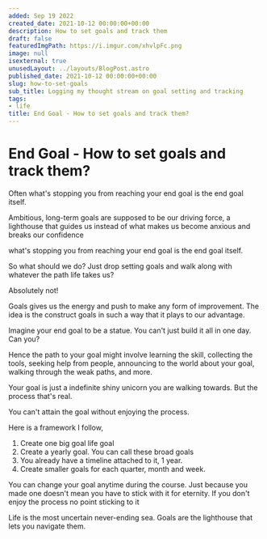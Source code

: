 ```yaml
---
added: Sep 19 2022
created_date: 2021-10-12 00:00:00+00:00
description: How to set goals and track them
draft: false
featuredImgPath: https://i.imgur.com/xhvlpFc.png
image: null
isexternal: true
unusedLayout: ../layouts/BlogPost.astro
published_date: 2021-10-12 00:00:00+00:00
slug: how-to-set-goals
sub_title: Logging my thought stream on goal setting and tracking
tags:
- life
title: End Goal - How to set goals and track them?
---
```


# End Goal - How to set goals and track them?

Often what's stopping you from reaching your end goal is the end goal itself.

Ambitious, long-term goals are supposed to be our driving force, a lighthouse that guides us instead of what makes us become anxious and breaks our confidence

what's stopping you from reaching your end goal is the end goal itself.

So what should we do? Just drop setting goals and walk along with whatever the path life takes us?

Absolutely not!

Goals gives us the energy and push to make any form of improvement. The idea is the construct goals in such a way that it plays to our advantage.

Imagine your end goal to be a statue. You can't just build it all in one day. Can you?

Hence the path to your goal might involve learning the skill, collecting the tools, seeking help from people, announcing to the world about your goal, walking through the weak paths, and more.

Your goal is just a indefinite shiny unicorn you are walking towards. But the process that's real.

You can't attain the goal without enjoying the process.

Here is a framework I follow,

1. Create one big goal life goal
2. Create a yearly goal. You can call these broad goals
3. You already have a timeline attached to it, 1 year.
4. Create smaller goals for each quarter, month and week.

You can change your goal anytime during the course. Just because you made one doesn't mean you have to stick with it for eternity. If you don't enjoy the process no point sticking to it

Life is the most uncertain never-ending sea. Goals are the lighthouse that lets you navigate them.
